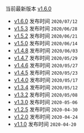 
当前最新版本 [v1.6.0](v1-6-0.md)

- [v1.6.0](v1-6-0.md) 发布时间 `2020/07/12`
- [v1.5.3](v1-5-3.md) 发布时间 `2020/06/28`
- [v1.5.2](v1-5-2.md) 发布时间 `2020/06/21`
- [v1.5.0](v1-5-0.md) 发布时间 `2020/06/14`
- [v1.4.8](v1-4-8.md) 发布时间 `2020/06/03`
- [v1.4.7](v1-4-7.md) 发布时间 `2020/05/29`
- [v1.4.6](v1-4-6.md) 发布时间 `2020/05/27`
- [v1.4.5](v1-4-5.md) 发布时间 `2020/05/23`
- [v1.4.0](v1-4-0.md) 发布时间 `2020/05/17`
- [v1.3.4](v1-3-4.md) 发布时间 `2020/05/12`
- [v1.3.2](v1-3-2.md) 发布时间 `2020/05/08`
- [v1.3.0](v1-3-0.md) 发布时间 `2020-05-06`
- [v1.2.5](v1-2-5.md) 发布时间 `2020-04-30`
- [v1.2.0](v1-2-0.md) 发布时间 `2020-04-24`
- [v1.1.0](v1-1-0.md) 发布时间 `2020-04-20`
